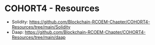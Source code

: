 # COHORT4 - Resources

- Solidity: https://github.com/Blockchain-RCOEM-Chapter/COHORT4-Resources/tree/main/Solidity
- Daap: https://github.com/Blockchain-RCOEM-Chapter/COHORT4-Resources/tree/main/daap 
